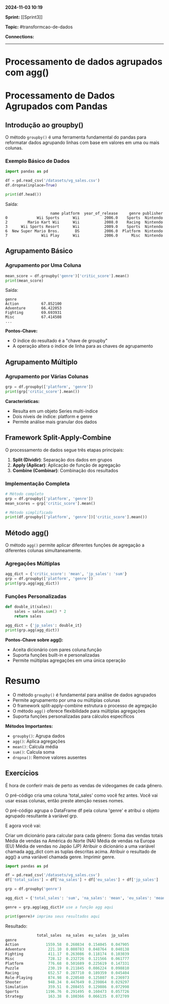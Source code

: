 
**2024-11-03 10:19**

**Sprint:** [[Sprint3]]

**Topic:** #transformcao-de-dados

**Connections:** 

---
# **Processamento de dados agrupados com agg()**


# Processamento de Dados Agrupados com Pandas

## Introdução ao groupby()
O método `groupby()` é uma ferramenta fundamental do pandas para reformatar dados agrupando linhas com base em valores em uma ou mais colunas.

### Exemplo Básico de Dados
```python
import pandas as pd

df = pd.read_csv('/datasets/vg_sales.csv')
df.dropna(inplace=True)

print(df.head())
```

Saída:
```
                    name platform  year_of_release     genre publisher  
0             Wii Sports      Wii           2006.0    Sports  Nintendo   
2         Mario Kart Wii      Wii           2008.0    Racing  Nintendo   
3      Wii Sports Resort      Wii           2009.0    Sports  Nintendo   
6  New Super Mario Bros.       DS           2006.0  Platform  Nintendo   
7               Wii Play      Wii           2006.0      Misc  Nintendo   
```

## Agrupamento Básico
### Agrupamento por Uma Coluna
```python
mean_score = df.groupby('genre')['critic_score'].mean()
print(mean_score)
```

Saída:
```
genre
Action          67.852100
Adventure       66.422053
Fighting        69.693931
Misc            67.414508
...
```

**Pontos-Chave:**
- O índice do resultado é a "chave de groupby"
- A operação altera o índice de linha para as chaves de agrupamento

## Agrupamento Múltiplo
### Agrupamento por Várias Colunas
```python
grp = df.groupby(['platform', 'genre'])
print(grp['critic_score'].mean())
```

**Características:**
- Resulta em um objeto Series multi-índice
- Dois níveis de índice: platform e genre
- Permite análise mais granular dos dados

## Framework Split-Apply-Combine
O processamento de dados segue três etapas principais:

1. **Split (Dividir)**: Separação dos dados em grupos
2. **Apply (Aplicar)**: Aplicação de função de agregação
3. **Combine (Combinar)**: Combinação dos resultados

### Implementação Completa
```python
# Método completo
grp = df.groupby(['platform', 'genre'])
mean_scores = grp['critic_score'].mean()

# Método simplificado
print(df.groupby(['platform', 'genre'])['critic_score'].mean())
```

## Método agg()
O método `agg()` permite aplicar diferentes funções de agregação a diferentes colunas simultaneamente.

### Agregações Múltiplas
```python
agg_dict = {'critic_score': 'mean', 'jp_sales': 'sum'}
grp = df.groupby(['platform', 'genre'])
print(grp.agg(agg_dict))
```

### Funções Personalizadas
```python
def double_it(sales):
    sales = sales.sum() * 2
    return sales

agg_dict = {'jp_sales': double_it}
print(grp.agg(agg_dict))
```

**Pontos-Chave sobre agg():**
- Aceita dicionário com pares coluna:função
- Suporta funções built-in e personalizadas
- Permite múltiplas agregações em uma única operação

# Resumo
- O método `groupby()` é fundamental para análise de dados agrupados
- Permite agrupamento por uma ou múltiplas colunas
- O framework split-apply-combine estrutura o processo de agregação
- O método `agg()` oferece flexibilidade para múltiplas agregações
- Suporta funções personalizadas para cálculos específicos

**Métodos Importantes:**
- `groupby()`: Agrupa dados
- `agg()`: Aplica agregações
- `mean()`: Calcula média
- `sum()`: Calcula soma
- `dropna()`: Remove valores ausentes

## Exercícios
É hora de conferir mais de perto as vendas de videogames de cada gênero.

O pré-código cria uma coluna 'total_sales' como você fez antes. Você vai usar essas colunas, então preste atenção nesses nomes.

O pré-código agrupa o DataFrame df pela coluna 'genre' e atribui o objeto agrupado resultante à variável grp.

E agora você vai:

Criar um dicionário para calcular para cada gênero:
Soma das vendas totais
Média de vendas na América do Norte (NA)
Média de vendas na Europa (EU)
Média de vendas no Japão (JP)
Atribuir o dicionário a uma variável chamada agg_dict com as tuplas descritas acima.
Atribuir o resultado de agg() a uma variável chamada genre.
Imprimir genre.

```python
import pandas as pd

df = pd.read_csv('/datasets/vg_sales.csv')
df['total_sales'] = df['na_sales'] + df['eu_sales'] + df['jp_sales']

grp = df.groupby('genre')

agg_dict = {'total_sales': 'sum', 'na_sales': 'mean', 'eu_sales': 'mean', 'jp_sales': 'mean'}

genre = grp.agg(agg_dict)# use a função agg aqui

print(genre)# imprima seus resultados aqui
```

Resultado:
```python
              total_sales  na_sales  eu_sales  jp_sales
genre
Action            1559.58  0.260834  0.154045  0.047905
Adventure          221.10  0.080783  0.048764  0.040138
Fighting           411.17  0.263086  0.118174  0.103039
Misc               728.12  0.232726  0.121566  0.061777
Platform           776.68  0.501689  0.225619  0.147331
Puzzle             230.19  0.211845  0.086224  0.098810
Racing             652.57  0.287710  0.189359  0.045404
Role-Playing       874.98  0.220540  0.125807  0.236973
Shooter            948.34  0.447649  0.239864  0.029297
Simulation         359.51  0.208455  0.129886  0.072998
Sports            1196.76  0.291495  0.160473  0.057726
Strategy           163.38  0.100366  0.066135  0.072709
```







